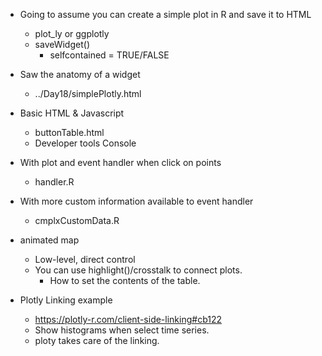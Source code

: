 + Going to assume you can create a simple plot in R and save it to HTML
  + plot_ly or ggplotly
  + saveWidget()
     + selfcontained = TRUE/FALSE

+ Saw the anatomy of a widget
  + ../Day18/simplePlotly.html
  
+ Basic HTML & Javascript
   + buttonTable.html
   + Developer tools Console
   
+ With plot and event handler when click on points
   + handler.R

+ With more custom information available to event handler
   + cmplxCustomData.R

+ animated map
   + Low-level, direct control
   + You can use highlight()/crosstalk to connect plots.
      + How to set the contents of the table.

+ Plotly Linking example
   + https://plotly-r.com/client-side-linking#cb122
   + Show histograms when select time series.
   + ploty takes care of the linking.

